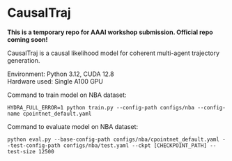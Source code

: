 # CausalTraj
**This is a temporary repo for AAAI workshop submission. Official repo coming soon!**

CausalTraj is a causal likelihood model for coherent multi-agent trajectory generation.

Environment: Python 3.12, CUDA 12.8 \
Hardware used: Single A100 GPU

Command to train model on NBA dataset:
```
HYDRA_FULL_ERROR=1 python train.py --config-path configs/nba --config-name cpointnet_default.yaml
```

Command to evaluate model on NBA dataset:
```
python eval.py --base-config-path configs/nba/cpointnet_default.yaml --test-config-path configs/nba/test.yaml --ckpt [CHECKPOINT_PATH] --test-size 12500
```